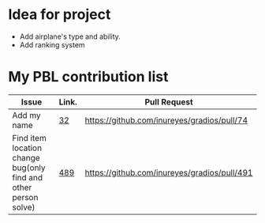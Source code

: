 Idea for project
================

 * Add airplane's type and ability. 
 * Add ranking system


My PBL contribution list
========================

| Issue          | Link.   | Pull Request |
|--------------------------|---------|--------------|
|Add my name| [32](https://github.com/inureyes/gradios/issues/32) | https://github.com/inureyes/gradios/pull/74 |
|Find item location change bug(only find and other person solve)| [489](https://github.com/inureyes/gradios/issues/489) | https://github.com/inureyes/gradios/pull/491 |